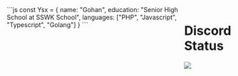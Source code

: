 <div style="display: flex; justify-content: between;">
 ```js
const Ysx = {
    name: "Gohan",
    education: "Senior High School at SSWK School",
    languages: ["PHP", "Javascript", "Typescript", "Golang"]
}
```   
<div style="width:50%">
    <h1>Discord Status</h1>
    <img src="https://discord-readme-badge.vercel.app/api?id=810310312904884475" style="min-width: 100%" align="left">
</div>
</div>
